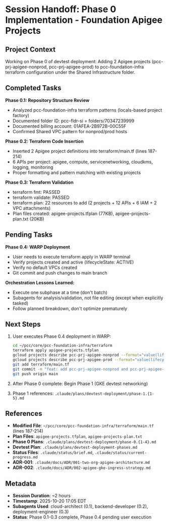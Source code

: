 # Session Handoff: Phase 0 Implementation - Foundation Apigee Projects

## Project Context

Working on Phase 0 of devtest deployment: Adding 2 Apigee projects (pcc-prj-apigee-nonprod, pcc-prj-apigee-prod) to pcc-foundation-infra terraform configuration under the Shared Infrastructure folder.

## Completed Tasks

**Phase 0.1: Repository Structure Review**
- Analyzed pcc-foundation-infra terraform patterns (locals-based project factory)
- Documented folder ID: pcc-fldr-si = folders/70347239999
- Documented billing account: 01AFEA-2B972B-00C55F
- Confirmed Shared VPC pattern for nonprod/prod hosts

**Phase 0.2: Terraform Code Insertion**
- Inserted 2 Apigee project definitions into terraform/main.tf (lines 187-214)
- 6 APIs per project: apigee, compute, servicenetworking, cloudkms, logging, monitoring
- Proper formatting and pattern matching with existing projects

**Phase 0.3: Terraform Validation**
- terraform fmt: PASSED
- terraform validate: PASSED
- terraform plan: 22 resources to add (2 projects + 12 APIs + 6 IAM + 2 VPC attachments)
- Plan files created: apigee-projects.tfplan (77KB), apigee-projects-plan.txt (20KB)

## Pending Tasks

**Phase 0.4: WARP Deployment**
- User needs to execute terraform apply in WARP terminal
- Verify projects created and active (lifecycleState: ACTIVE)
- Verify no default VPCs created
- Git commit and push changes to main branch

**Orchestration Lessons Learned:**
- Execute one subphase at a time (don't batch)
- Subagents for analysis/validation, not file editing (except when explicitly tasked)
- Follow planned breakdown, don't optimize prematurely

## Next Steps

1. User executes Phase 0.4 deployment in WARP:
   ```bash
   cd ~/pcc/core/pcc-foundation-infra/terraform
   terraform apply apigee-projects.tfplan
   gcloud projects describe pcc-prj-apigee-nonprod --format="value(lifecycleState)"
   gcloud projects describe pcc-prj-apigee-prod --format="value(lifecycleState)"
   git add terraform/main.tf
   git commit -m "feat: add pcc-prj-apigee-nonprod and pcc-prj-apigee-prod projects"
   git push origin main
   ```

2. After Phase 0 complete: Begin Phase 1 (GKE devtest networking)

3. Phase 1 references: `.claude/plans/devtest-deployment/phase-1.{1-5}.md`

## References

- **Modified File**: `~/pcc/core/pcc-foundation-infra/terraform/main.tf` (lines 187-214)
- **Plan Files**: `apigee-projects.tfplan`, `apigee-projects-plan.txt`
- **Phase 0 Plans**: `.claude/plans/devtest-deployment/phase-0.{1-4}.md`
- **Devtest Plan**: `.claude/plans/devtest-deployment-phases.md`
- **Status Files**: `.claude/status/brief.md`, `.claude/status/current-progress.md`
- **ADR-001**: `.claude/docs/ADR/001-two-org-apigee-architecture.md`
- **ADR-002**: `.claude/docs/ADR/002-apigee-gke-ingress-strategy.md`

## Metadata

- **Session Duration**: ~2 hours
- **Timestamp**: 2025-10-20 17:05 EDT
- **Subagents Used**: cloud-architect (0.1), backend-developer (0.2), deployment-engineer (0.3)
- **Status**: Phase 0.1-0.3 complete, Phase 0.4 pending user execution
